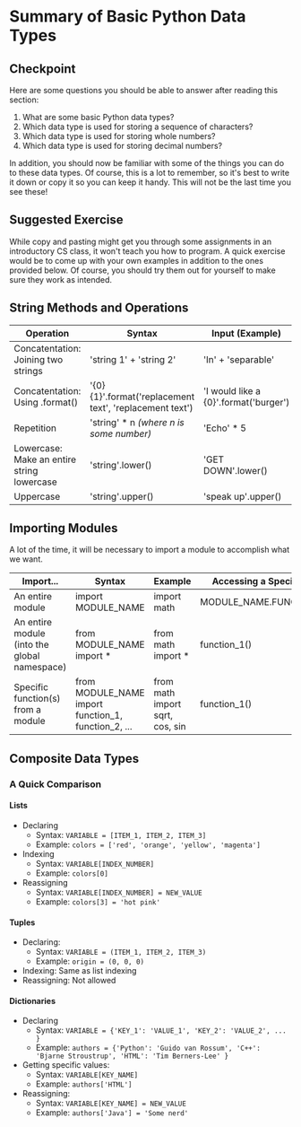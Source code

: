 # Summary of Basic Python Data Types
## Checkpoint
Here are some questions you should be able to answer after reading this section:

1. What are some basic Python data types?
1. Which data type is used for storing a sequence of characters?
1. Which data type is used for storing whole numbers?
1. Which data type is used for storing decimal numbers?

In addition, you should now be familiar with some of the things you can do to these data types. Of course, this is a lot to remember, so it's best to write it down or copy it so you can keep it handy. This will not be the last time you see these!

## Suggested Exercise
While copy and pasting might get you through some assignments in an introductory CS class, it won't teach you how to program. A quick exercise would be to come up with your own examples in addition to the ones provided below. Of course, you should try them out for yourself to make sure they work as intended.

## String Methods and Operations
Operation | Syntax | Input (Example) | Output (Example)
----------|--------|-----------------|------------------
Concatentation: Joining two strings | 'string 1' + 'string 2' | 'In' + 'separable' | 'Inseparable'
Concatentation: Using .format()     | '{0} {1}'.format('replacement text', 'replacement text') | 'I would like a {0}'.format('burger') | 'I would like a burger'
Repetition 	                        | 'string' * n *(where n is some number)* | 'Echo' * 5 | 'EchoEchoEchoEchoEcho'
Lowercase: Make an entire string lowercase 	| 'string'.lower() | 'GET DOWN'.lower() | 'get down'
Uppercase | 'string'.upper() | 'speak up'.upper() | 'SPEAK UP'

## Importing Modules

A lot of the time, it will be necessary to import a module to accomplish what we want.

Import... |	Syntax | Example | Accessing a Specific Function | Example
----------|--------|---------|----------------------------------------------|---------
An entire module | import MODULE_NAME | import math | MODULE_NAME.FUNCTION_NAME() | math.sqrt()
An entire module (into the global namespace) | from MODULE_NAME import * | from math import * | function_1() | sqrt(2)
Specific function(s) from a module | from MODULE_NAME import function_1, function_2, ... | from math import sqrt, cos, sin | function_1() | sqrt(2)

## Composite Data Types
### A Quick Comparison
#### Lists
* Declaring
  * Syntax: `VARIABLE = [ITEM_1, ITEM_2, ITEM_3]`
  * Example: `colors = ['red', 'orange', 'yellow', 'magenta']`
* Indexing
  * Syntax: `VARIABLE[INDEX_NUMBER]`
  * Example: `colors[0]`
* Reassigning
  * Syntax: `VARIABLE[INDEX_NUMBER] = NEW_VALUE`
  * Example: `colors[3] = 'hot pink'`

#### Tuples
* Declaring:
  * Syntax: `VARIABLE = (ITEM_1, ITEM_2, ITEM_3)`
  * Example: `origin = (0, 0, 0)`
* Indexing: Same as list indexing
* Reassigning: Not allowed

#### Dictionaries
* Declaring
  * Syntax: `VARIABLE = {'KEY_1': 'VALUE_1', 'KEY_2': 'VALUE_2', ... }`
  * Example: `authors = {'Python': 'Guido van Rossum', 'C++': 'Bjarne Stroustrup', 'HTML': 'Tim Berners-Lee' }`
* Getting specific values:
  * Syntax: `VARIABLE[KEY_NAME]`
  * Example: `authors['HTML']`
* Reassigning:
  * Syntax: `VARIABLE[KEY_NAME] = NEW_VALUE`
  * Example: `authors['Java'] = 'Some nerd'`

